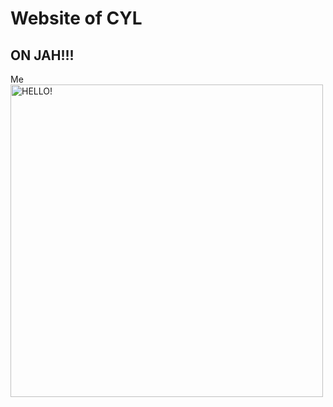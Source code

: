 <!DOCTYPE html>
<html>
<body>
<h1>Website of CYL</h1>
<h2>ON JAH!!!</h2>

<h10>Me</h10>
<img src = "https://upload.wikimedia.org/wikipedia/en/thumb/9/9a/Trollface_non-free.png/220px-Trollface_non-free.png" alt = "HELLO!" height = "500" width = "500">

</body>
</html>

